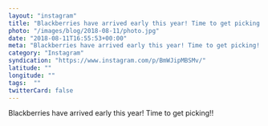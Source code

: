 ```yaml
---
layout: "instagram"
title: "Blackberries have arrived early this year! Time to get picking!!"
photo: "/images/blog/2018-08-11/photo.jpg"
date: "2018-08-11T16:55:53+00:00"
meta: "Blackberries have arrived early this year! Time to get picking!!"
category: "Instagram"
syndication: "https://www.instagram.com/p/BmWJipMBSMv/"
latitude: ""
longitude: ""
tags:  ""
twitterCard: false
---
```

Blackberries have arrived early this year! Time to get picking!!
